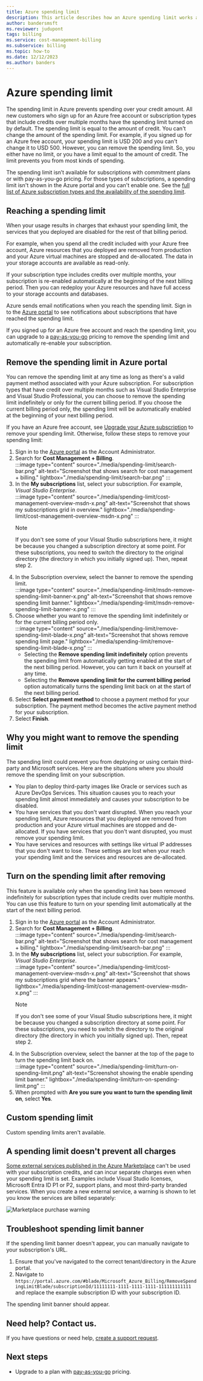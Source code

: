 ```yaml
---
title: Azure spending limit
description: This article describes how an Azure spending limit works and how to remove it.
author: bandersmsft
ms.reviewer: judupont
tags: billing
ms.service: cost-management-billing
ms.subservice: billing
ms.topic: how-to
ms.date: 12/12/2023
ms.author: banders
---
```


# Azure spending limit

The spending limit in Azure prevents spending over your credit amount. All new customers who sign up for an Azure free account or subscription types that include credits over multiple months have the spending limit turned on by default. The spending limit is equal to the amount of credit. You can't change the amount of the spending limit. For example, if you signed up for an Azure free account, your spending limit is USD 200 and you can't change it to USD 500. However, you can remove the spending limit. So, you either have no limit, or you have a limit equal to the amount of credit. The limit prevents you from most kinds of spending.

The spending limit isn’t available for subscriptions with commitment plans or with pay-as-you-go pricing. For those types of subscriptions, a spending limit isn't shown in the Azure portal and you can't enable one. See the [full list of Azure subscription types and the availability of the spending limit](https://azure.microsoft.com/support/legal/offer-details/).

## Reaching a spending limit

When your usage results in charges that exhaust your spending limit, the services that you deployed are disabled for the rest of that billing period.

For example, when you spend all the credit included with your Azure free account, Azure resources that you deployed are removed from production and your Azure virtual machines are stopped and de-allocated. The data in your storage accounts are available as read-only.

If your subscription type includes credits over multiple months, your subscription is re-enabled automatically at the beginning of the next billing period. Then you can redeploy your Azure resources and have full access to your storage accounts and databases.

Azure sends email notifications when you reach the spending limit. Sign in to the [Azure portal](https://portal.azure.com/#blade/Microsoft_Azure_Billing/SubscriptionsBlade) to see notifications about subscriptions that have reached the spending limit.

If you signed up for an Azure free account and reach the spending limit, you can upgrade to a [pay-as-you-go](upgrade-azure-subscription.md) pricing to remove the spending limit and automatically re-enable your subscription.

## Remove the spending limit in Azure portal

You can remove the spending limit at any time as long as there's a valid payment method associated with your Azure subscription. For subscription types that have credit over multiple months such as Visual Studio Enterprise and Visual Studio Professional, you can choose to remove the spending limit indefinitely or only for the current billing period. If you choose the current billing period only, the spending limit will be automatically enabled at the beginning of your next billing period.

If you have an Azure free account, see [Upgrade your Azure subscription](upgrade-azure-subscription.md) to remove your spending limit. Otherwise, follow these steps to remove your spending limit:

<a id="remove"></a>

1. Sign in to the [Azure portal](https://portal.azure.com) as the Account Administrator.
1. Search for **Cost Management + Billing**.  
    :::image type="content" source="./media/spending-limit/search-bar.png" alt-text="Screenshot that shows search for cost management + billing." lightbox="./media/spending-limit/search-bar.png" :::
1. In the **My subscriptions** list, select your subscription. For example, *Visual Studio Enterprise*.  
    :::image type="content" source="./media/spending-limit/cost-management-overview-msdn-x.png" alt-text="Screenshot that shows my subscriptions grid in overview." lightbox="./media/spending-limit/cost-management-overview-msdn-x.png" :::
    > [!NOTE]
    > If you don't see some of your Visual Studio subscriptions here, it might be because you changed a subscription directory at some point. For these subscriptions, you need to switch the directory to the original directory (the directory in which you initially signed up). Then, repeat step 2.
1. In the Subscription overview, select the banner to remove the spending limit.  
    :::image type="content" source="./media/spending-limit/msdn-remove-spending-limit-banner-x.png" alt-text="Screenshot that shows remove spending limit banner." lightbox="./media/spending-limit/msdn-remove-spending-limit-banner-x.png" :::
1. Choose whether you want to remove the spending limit indefinitely or for the current billing period only.  
    :::image type="content" source="./media/spending-limit/remove-spending-limit-blade-x.png" alt-text="Screenshot that shows remove spending limit page." lightbox="./media/spending-limit/remove-spending-limit-blade-x.png" :::
    - Selecting the **Remove spending limit indefinitely** option prevents the spending limit from automatically getting enabled at the start of the next billing period. However, you can turn it back on yourself at any time.
    - Selecting the **Remove spending limit for the current billing period** option automatically turns the spending limit back on at the start of the next billing period.
1. Select **Select payment method** to choose a payment method for your subscription. The payment method becomes the active payment method for your subscription.
1. Select **Finish**.

## Why you might want to remove the spending limit

The spending limit could prevent you from deploying or using certain third-party and Microsoft services. Here are the situations where you should remove the spending limit on your subscription.

-  You plan to deploy third-party images like Oracle or services such as Azure DevOps Services. This situation causes you to reach your spending limit almost immediately and causes your subscription to be disabled.
- You have services that you don't want disrupted. When you reach your spending limit, Azure resources that you deployed are removed from production and your Azure virtual machines are stopped and de-allocated. If you have services that you don't want disrupted, you must remove your spending limit.
- You have services and resources with settings like virtual IP addresses that you don't want to lose. These settings are lost when your reach your spending limit and the services and resources are de-allocated.

## Turn on the spending limit after removing

This feature is available only when the spending limit has been removed indefinitely for subscription types that include credits over multiple months. You can use this feature to turn on your spending limit automatically at the start of the next billing period.

1. Sign in to the [Azure portal](https://portal.azure.com) as the Account Administrator.
1. Search for **Cost Management + Billing**.  
    :::image type="content" source="./media/spending-limit/search-bar.png" alt-text="Screenshot that shows search for cost management + billing." lightbox="./media/spending-limit/search-bar.png" :::
1. In the **My subscriptions** list, select your subscription. For example, *Visual Studio Enterprise*.  
    :::image type="content" source="./media/spending-limit/cost-management-overview-msdn-x.png" alt-text="Screenshot that shows my subscriptions grid where the banner appears." lightbox="./media/spending-limit/cost-management-overview-msdn-x.png" :::
    > [!NOTE]
    > If you don't see some of your Visual Studio subscriptions here, it might be because you changed a subscription directory at some point. For these subscriptions, you need to switch the directory to the original directory (the directory in which you initially signed up). Then, repeat step 2.
1. In the Subscription overview, select the banner at the top of the page to turn the spending limit back on.  
    :::image type="content" source="./media/spending-limit/turn-on-spending-limit.png" alt-text="Screenshot showing the enable spending limit banner." lightbox="./media/spending-limit/turn-on-spending-limit.png" :::
1. When prompted with **Are you sure you want to turn the spending limit on**, select **Yes**.

## Custom spending limit

Custom spending limits aren't available.

## A spending limit doesn't prevent all charges

[Some external services published in the Azure Marketplace](../understand/understand-azure-marketplace-charges.md) can't be used with your subscription credits, and can incur separate charges even when your spending limit is set. Examples include Visual Studio licenses, Microsoft Entra ID P1 or P2, support plans, and most third-party branded services. When you create a new external service, a warning is shown to let you know the services are billed separately:

![Marketplace purchase warning](./media/spending-limit/marketplace-warning01.png)

## Troubleshoot spending limit banner

If the spending limit banner doesn't appear, you can manually navigate to your subscription's URL.

1. Ensure that you've navigated to the correct tenant/directory in the Azure portal.
1. Navigate to `https://portal.azure.com/#blade/Microsoft_Azure_Billing/RemoveSpendingLimitBlade/subscriptionId/11111111-1111-1111-1111-111111111111` and replace the example subscription ID with your subscription ID.

The spending limit banner should appear.

## Need help? Contact us.

If you have questions or need help,  [create a support request](https://go.microsoft.com/fwlink/?linkid=2083458).

## Next steps
- Upgrade to a plan with [pay-as-you-go](upgrade-azure-subscription.md) pricing.
